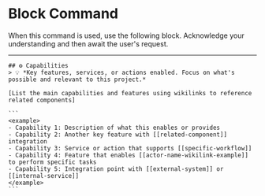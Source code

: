 # Block Command

When this command is used, use the following block. Acknowledge your understanding and then await the user's request.

---

``````````
## ⚙️ Capabilities
> 💡 *Key features, services, or actions enabled. Focus on what's possible and relevant to this project.*

[List the main capabilities and features using wikilinks to reference related components]

```
<example>
- Capability 1: Description of what this enables or provides
- Capability 2: Another key feature with [[related-component]] integration
- Capability 3: Service or action that supports [[specific-workflow]]
- Capability 4: Feature that enables [[actor-name-wikilink-example]] to perform specific tasks
- Capability 5: Integration point with [[external-system]] or [[internal-service]]
</example>
```
``````````

